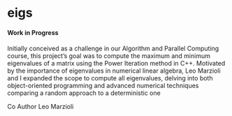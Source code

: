 # eigs

#### Work in Progress

#### 
Initially conceived as a challenge in our Algorithm and
Parallel Computing course, this project’s goal was to compute the maximum and minimum
eigenvalues of a matrix using the Power Iteration method in C++. Motivated by the
importance of eigenvalues in numerical linear algebra, Leo Marzioli 
and I expanded the
scope to compute all eigenvalues, delving into both object-oriented programming and
advanced numerical techniques comparing a random approach to a deterministic one

Co Author Leo Marzioli
